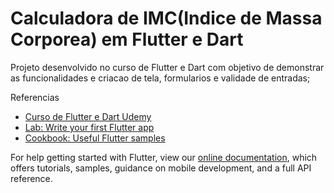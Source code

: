 # Calculadora de IMC(Indice de Massa Corporea) em Flutter e Dart

Projeto desenvolvido no curso de Flutter e Dart com objetivo de demonstrar as funcionalidades e
criacao de tela, formularios e validade de entradas;

Referencias
- [Curso de Flutter e Dart Udemy](https://www.udemy.com/course/curso-completo-flutter-app-android-ios)
- [Lab: Write your first Flutter app](https://flutter.dev/docs/get-started/codelab)
- [Cookbook: Useful Flutter samples](https://flutter.dev/docs/cookbook)

For help getting started with Flutter, view our
[online documentation](https://flutter.dev/docs), which offers tutorials,
samples, guidance on mobile development, and a full API reference.
